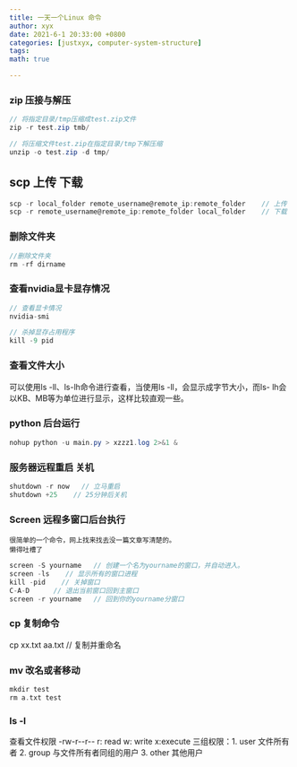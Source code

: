 ```yaml
---
title: 一天一个Linux 命令
author: xyx
date: 2021-6-1 20:33:00 +0800
categories: [justxyx, computer-system-structure]
tags: 
math: true

---
```


### zip 压接与解压

~~~java
// 将指定目录/tmp压缩成test.zip文件
zip -r test.zip tmb/

// 将压缩文件test.zip在指定目录/tmp下解压缩
unzip -o test.zip -d tmp/
~~~

## scp 上传 下载

~~~c
scp -r local_folder remote_username@remote_ip:remote_folder    // 上传
scp -r remote_username@remote_ip:remote_folder local_folder    // 下载
~~~

### 删除文件夹
~~~java
//删除文件夹
rm -rf dirname
~~~

### 查看nvidia显卡显存情况
~~~java
// 查看显卡情况
nvidia-smi

// 杀掉显存占用程序
kill -9 pid

~~~

### 查看文件大小
可以使用ls -ll、ls-lh命令进行查看，当使用ls -ll，会显示成字节大小，而ls- lh会以KB、MB等为单位进行显示，这样比较直观一些。

### python 后台运行 
~~~java
nohup python -u main.py > xzzz1.log 2>&1 &
~~~

### 服务器远程重启 关机
~~~java
shutdown -r now   // 立马重启
shutdown +25    // 25分钟后关机
~~~

### Screen 远程多窗口后台执行

    很简单的一个命令，网上找来找去没一篇文章写清楚的。
    懒得吐槽了

~~~java
screen -S yourname   // 创建一个名为yourname的窗口，并自动进入。
screen -ls    // 显示所有的窗口进程
kill -pid    // 关掉窗口
C-A-D      // 退出当前窗口回到主窗口
screen -r yourname   // 回到你的yourname分窗口
~~~


### cp 复制命令

cp xx.txt aa.txt    // 复制并重命名

### mv  改名或者移动
~~~c
mkdir test
rm a.txt test  
~~~

### ls -l 
查看文件权限
-rw-r--r--   r: read  w: write x:execute
三组权限：1. user 文件所有者  2. group 与文件所有者同组的用户 3. other 其他用户


